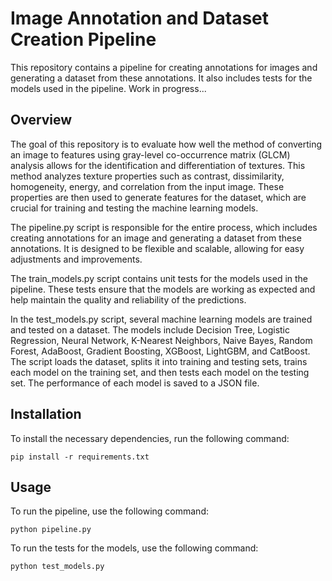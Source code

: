 # Image Annotation and Dataset Creation Pipeline
This repository contains a pipeline for creating annotations for images and generating a dataset from these annotations. It also includes tests for the models used in the pipeline. Work in progress...

## Overview
The goal of this repository is to evaluate how well the method of converting an image to features using gray-level co-occurrence matrix (GLCM) analysis allows for the identification and differentiation of textures. This method analyzes texture properties such as contrast, dissimilarity, homogeneity, energy, and correlation from the input image. These properties are then used to generate features for the dataset, which are crucial for training and testing the machine learning models.

The pipeline.py script is responsible for the entire process, which includes creating annotations for an image and generating a dataset from these annotations. It is designed to be flexible and scalable, allowing for easy adjustments and improvements.

The train_models.py script contains unit tests for the models used in the pipeline. These tests ensure that the models are working as expected and help maintain the quality and reliability of the predictions.

In the test_models.py script, several machine learning models are trained and tested on a dataset. The models include Decision Tree, Logistic Regression, Neural Network, K-Nearest Neighbors, Naive Bayes, Random Forest, AdaBoost, Gradient Boosting, XGBoost, LightGBM, and CatBoost. The script loads the dataset, splits it into training and testing sets, trains each model on the training set, and then tests each model on the testing set. The performance of each model is saved to a JSON file.

## Installation
To install the necessary dependencies, run the following command:
```
pip install -r requirements.txt
```

## Usage
To run the pipeline, use the following command:
```
python pipeline.py
```

To run the tests for the models, use the following command:
```
python test_models.py
```
